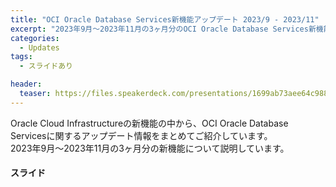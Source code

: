 ```yaml
---
title: "OCI Oracle Database Services新機能アップデート 2023/9 - 2023/11"
excerpt: "2023年9月～2023年11月の3ヶ月分のOCI Oracle Database Services新機能についてのまとめ資料です"
categories:
  - Updates
tags:
  - スライドあり

header:
  teaser: https://files.speakerdeck.com/presentations/1699ab73aee64c988125a89d8c15898d/slide_0.jpg
---
```


Oracle Cloud Infrastructureの新機能の中から、OCI Oracle Database Servicesに関するアップデート情報をまとめてご紹介しています。  
2023年9月～2023年11月の3ヶ月分の新機能について説明しています。

#### スライド
<div style="max-width:768px">
<!-- Speakerdeckから javascript Embeded リンクを取得して貼り付け (ここから) -->
<script defer class="speakerdeck-embed" data-id="1699ab73aee64c988125a89d8c15898d" data-ratio="1.7777777777777777" src="//speakerdeck.com/assets/embed.js"></script>

<!-- Speakerdeckから Embeded リンクを取得して貼り付け (ここまで) -->

<!-- #### セミナー動画 -->

<!-- Oracle Vide Hub から Embed リンクを取得して貼り付け (ここから) リンク取得時には Player Size を 768x432 に、Responsive Sizing を有効にして取得してください -->

<!-- Oracle Vide Hub から Embed リンクを取得して貼り付け (ここまで) -->
